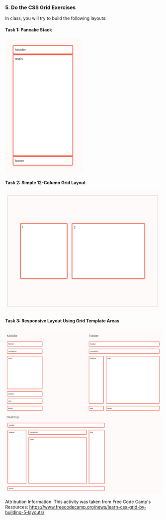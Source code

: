 ### 5. Do the CSS Grid Exercises
In class, you will try to build the following layouts:

#### Task 1: Pancake Stack
<img style="width: 250px;" src="/assets/images/lectures/lecture06/ss1.png" />

#### Task 2: Simple 12-Column Grid Layout
<img style="width: 500px;" src="/assets/images/lectures/lecture06/ss2.png" />

#### Task 3: Responsive Layout Using Grid Template Areas
<img src="/assets/images/lectures/lecture06/ss3a.png" />
<img src="/assets/images/lectures/lecture06/ss3b.png" />


Attribution Information: This activity was taken from Free Code Camp's Resources: <a href="https://www.freecodecamp.org/news/learn-css-grid-by-building-5-layouts/" target="_blank">https://www.freecodecamp.org/news/learn-css-grid-by-building-5-layouts/</a>